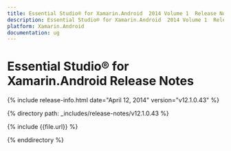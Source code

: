 ```yaml
---
title: Essential Studio® for Xamarin.Android  2014 Volume 1  Release Notes  
description: Essential Studio® for Xamarin.Android  2014 Volume 1  Release Notes  
platform: Xamarin.Android
documentation: ug
---
```


# Essential Studio® for Xamarin.Android  Release Notes  

{% include release-info.html date="April 12, 2014"  version="v12.1.0.43" %} 


{% directory path: _includes/release-notes/v12.1.0.43 %}

{% include {{file.url}} %}

{% enddirectory %}